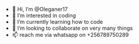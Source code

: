 - 👋 Hi, I’m @Oleganer17
- 👀 I’m interested in coding
- 🌱 I’m currently learning how to code
- 💞️ I’m looking to collaborate on very many things
- 📫 reach me via whatsapp on +256789750289

<!---
Oleganer17/Oleganer17 is a ✨ special ✨ repository because its `README.md` (this file) appears on your GitHub profile.
You can click the Preview link to take a look at your changes.
--->
